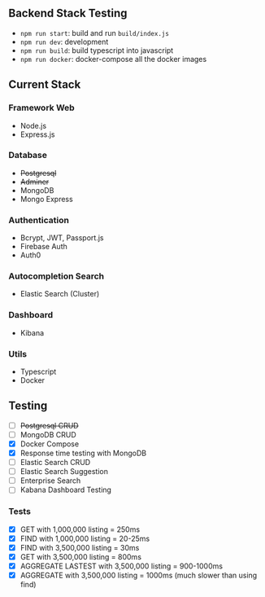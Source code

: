 ## Backend Stack Testing

- `npm run start`: build and run `build/index.js`
- `npm run dev`: development
- `npm run build`: build typescript into javascript
- `npm run docker`: docker-compose all the docker images

## Current Stack
### Framework Web
  - Node.js
  - Express.js

### Database
  - ~~Postgresql~~
  - ~~Adminer~~
  - MongoDB
  - Mongo Express

### Authentication
  - Bcrypt, JWT, Passport.js
  - Firebase Auth
  - Auth0

### Autocompletion Search
  - Elastic Search (Cluster)

### Dashboard
  - Kibana



### Utils
  - Typescript
  - Docker

## Testing
  - [ ] ~~Postgresql CRUD~~
  - [ ] MongoDB CRUD
  - [x] Docker Compose 
  - [x] Response time testing with MongoDB
  - [ ] Elastic Search CRUD
  - [ ] Elastic Search Suggestion
  - [ ] Enterprise Search
  - [ ] Kabana Dashboard Testing

### Tests
- [x] GET with 1,000,000 listing = 250ms
- [x] FIND with 1,000,000 listing = 20-25ms
- [x] FIND with 3,500,000 listing = 30ms
- [x] GET with 3,500,000 listing = 800ms
- [x] AGGREGATE LASTEST with 3,500,000 listing = 900-1000ms
- [x] AGGREGATE with 3,500,000 listing = 1000ms (much slower than using find)
